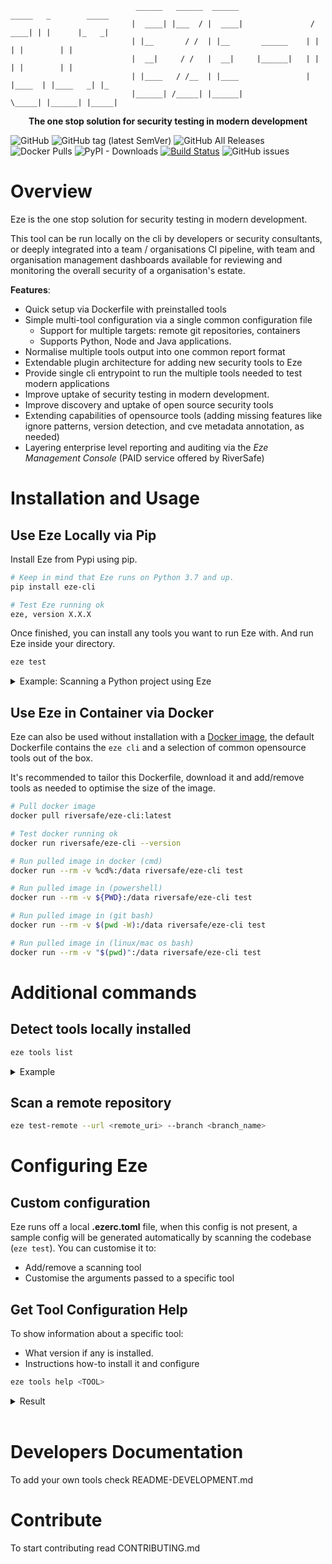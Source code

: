 ```
                            ______   ______  ______                 _____   _        _____ 
                           |  ____| |___  / |  ____|               / ____| | |      |_   _|
                           | |__       / /  | |__       ______    | |      | |        | |  
                           |  __|     / /   |  __|     |______|   | |      | |        | |  
                           | |____   / /__  | |____               | |____  | |____   _| |_ 
                           |______| /_____| |______|               \_____| |______| |_____|
```
<p align="center"><strong>The one stop solution for security testing in modern development</strong></p>

![GitHub](https://img.shields.io/github/license/riversafeuk/eze-cli?color=03ac13)
![GitHub tag (latest SemVer)](https://img.shields.io/github/v/tag/riversafeuk/eze-cli?label=release&logo=github)
![GitHub All Releases](https://img.shields.io/github/downloads/RiverSafeUK/eze-cli/total?logo=github)
![Docker Pulls](https://img.shields.io/docker/pulls/riversafe/eze-cli?logo=docker)
![PyPI - Downloads](https://img.shields.io/pypi/dm/eze-cli?logo=pypi)
[![Build Status](https://dev.azure.com/riversafe/DevSecOps/_apis/build/status/RiverSafeUK.eze-cli?branchName=develop)](https://dev.azure.com/riversafe/DevSecOps/_build/latest?definitionId=14&branchName=develop)
![GitHub issues](https://img.shields.io/github/issues/riversafeUK/eze-cli?style=flat-square)


# Overview

Eze is the one stop solution for security testing in modern development.

This tool can be run locally on the cli by developers or security consultants, or deeply integrated into a team / organisations CI pipeline, with team and organisation management dashboards available for reviewing and monitoring the overall security of a organisation's estate.

**Features**:
- Quick setup via Dockerfile with preinstalled tools
- Simple multi-tool configuration via a single common configuration file
  - Support for multiple targets: remote git repositories, containers
  - Supports Python, Node and Java applications.
- Normalise multiple tools output into one common report format
- Extendable plugin architecture for adding new security tools to Eze
- Provide single cli entrypoint to run the multiple tools needed to test modern applications
- Improve uptake of security testing in modern development.
- Improve discovery and uptake of open source security tools
- Extending capabilities of opensource tools
  (adding missing features like ignore patterns, version detection, and cve metadata annotation, as needed)
- Layering enterprise level reporting and auditing via the _Eze Management Console_ (PAID service offered by RiverSafe)


# Installation and Usage
## Use Eze Locally via Pip
Install Eze from Pypi using pip. 

```bash
# Keep in mind that Eze runs on Python 3.7 and up.
pip install eze-cli

# Test Eze running ok
eze, version X.X.X
```
Once finished, you can install any tools you want to run Eze with. And  run Eze inside your directory.
```bash
eze test
```

<details>
<summary>Example: Scanning a Python project using  Eze</summary>

```py
# Install 3 tools and run Eze
pip install piprot
pip install bandit
pip install safety
eze test
```
</details>


## Use Eze in Container via Docker
Eze can also be used without installation with a [Docker image](https://hub.docker.com/r/riversafe/eze-cli), the default Dockerfile contains the `eze cli` and a selection of common opensource tools out of the box.

It's recommended to tailor this Dockerfile, download it and add/remove tools as needed to optimise the size of the image.


```bash
# Pull docker image
docker pull riversafe/eze-cli:latest

# Test docker running ok
docker run riversafe/eze-cli --version

# Run pulled image in docker (cmd)
docker run --rm -v %cd%:/data riversafe/eze-cli test

# Run pulled image in (powershell)
docker run --rm -v ${PWD}:/data riversafe/eze-cli test

# Run pulled image in (git bash)
docker run --rm -v $(pwd -W):/data riversafe/eze-cli test

# Run pulled image in (linux/mac os bash)
docker run --rm -v "$(pwd)":/data riversafe/eze-cli test
```

# Additional commands

## Detect tools locally installed

```bash
eze tools list
```

<details>
<summary>Example</summary>

```
$ eze tools list
Available Tools are:
=======================
raw                   0.6.1             input for saved eze json reports
trufflehog            2.0.5             opensource secret scanner
semgrep               0.53.0            opensource multi language SAST scanner
...
```
</details>


## Scan a remote repository

```bash
eze test-remote --url <remote_uri> --branch <branch_name>
```

# Configuring Eze

## Custom configuration
Eze runs off a local **.ezerc.toml** file, when this config is not present, a sample config will be generated automatically by scanning the codebase (`eze test`). You can customise it to:

- Add/remove a scanning tool
- Customise the arguments passed to a specific tool

## Get Tool Configuration Help

To show information about a specific tool:
- What version if any is installed.
- Instructions how-to install it and configure

```bash
eze tools help <TOOL>
```
<details>
<summary>Result</summary>

```bash
$ eze tools help semgrep

Tool 'semgrep' Help
opensource multi language SAST scanner
=================================
Version: 0.52.0 Installed

Tool Configuration Instructions:
=================================
Configuration Format for SemGrep

[semgrep]
...
```
</details>
</br>


# Developers Documentation

To add your own tools check README-DEVELOPMENT.md

# Contribute

To start contributing read CONTRIBUTING.md

[release]: https://github.com/RiverSafeUK/eze-cli/releases
[release-img]: https://img.shields.io/github/release/RiverSafeUK/eze-cli.svg?logo=github
